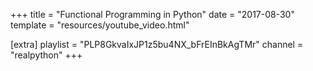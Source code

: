 +++
title = "Functional Programming in Python"
date = "2017-08-30"
template = "resources/youtube_video.html"

[extra]
playlist = "PLP8GkvaIxJP1z5bu4NX_bFrEInBkAgTMr"
channel = "realpython"
+++